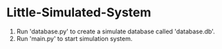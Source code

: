 # Little-Simulated-System
1. Run 'database.py' to create a simulate database called 'database.db'.
2. Run 'main.py' to start simulation system.

